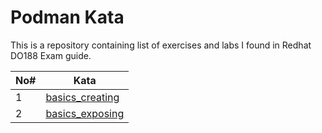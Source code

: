 # Podman Kata

This is a repository containing list of exercises and labs I found in Redhat
DO188 Exam guide.

| No#  | Kata                               |
|------|------------------------------------|
| 1    | [basics_creating](basics_creating) |
| 2    | [basics_exposing](basics_exposing) |
